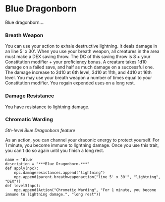 # Blue Dragonborn
Blue dragonborn....

### Breath Weapon
You can use your action to exhale destructive lightning. It deals damage in an line 5' x 30'. When you use your breath weapon, all creatures in the area must make a DEX saving throw. The DC of this saving throw is 8 + your Constitution modifier + your proficiency bonus. A creature takes 1d10 damage on a failed save, and half as much damage on a successful one. The damage increase to 2d10 at 6th level, 3d10 at 11th, and 4d10 at 16th level. You may use your breath weapon a number of times equal to your Constitution modifier. You regain expended uses on a long rest.

### Damage Resistance
You have resistance to lightning damage.

### Chromatic Warding
*5th-level Blue Dragonborn feature*

As an action, you can channel your draconic energy to protect yourself. For 1 minute, you become immune to lightning damage. Once you use this trait, you can't do so again until you finish a long rest.

```
name = 'Blue'
description = "***Blue Dragonborn.***"
def apply(npc):
    npc.damageresistances.append("lightning")
    npc.append(parent.breathweaponaction("line 5' x 30'", "lightning", "DEX"))
def level5(npc):
    npc.append(Action("Chromatic Warding", "For 1 minute, you become immune to lightning damage.", "long rest"))
```
